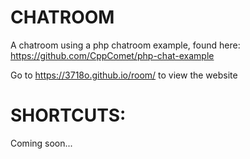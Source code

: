# CHATROOM
A chatroom using a php chatroom example, found here: https://github.com/CppComet/php-chat-example

Go to https://3718o.github.io/room/ to view the website

 
# SHORTCUTS:

Coming soon...
